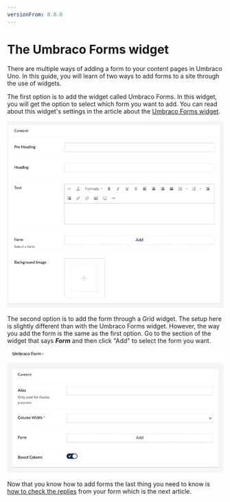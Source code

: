 ```yaml
---
versionFrom: 8.0.0
---
```


# The Umbraco Forms widget

There are multiple ways of adding a form to your content pages in Umbraco Uno. In this guide, you will learn of two ways to add forms to a site through the use of widgets.

The first option is to add the widget called Umbraco Forms. In this widget, you will get the option to select which form you want to add. You can read about this widget's settings in the article about the [Umbraco Forms widget](../../Widgets/Umbraco-Form).

![Regular Umbraco Forms](images/Regular-form.png)

The second option is to add the form through a Grid widget. The setup here is slightly different than with the Umbraco Forms widget. However, the way you add the form is the same as the first option. Go to the section of the widget that says ***Form*** and then click "Add" to select the form you want.

![Grid Umbraco Forms](images/Grid-forms.png)

Now that you know how to add forms the last thing you need to know is [how to check the replies](../Replies) from your form which is the next article.
